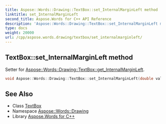```yaml
---
title: Aspose::Words::Drawing::TextBox::set_InternalMarginLeft method
linktitle: set_InternalMarginLeft
second_title: Aspose.Words for C++ API Reference
description: 'Aspose::Words::Drawing::TextBox::set_InternalMarginLeft method. Setter for Aspose::Words::Drawing::TextBox::get_InternalMarginLeft in C++.'
type: docs
weight: 20000
url: /cpp/aspose.words.drawing/textbox/set_internalmarginleft/
---
```

## TextBox::set_InternalMarginLeft method


Setter for [Aspose::Words::Drawing::TextBox::get_InternalMarginLeft](../get_internalmarginleft/).

```cpp
void Aspose::Words::Drawing::TextBox::set_InternalMarginLeft(double value)
```

## See Also

* Class [TextBox](../)
* Namespace [Aspose::Words::Drawing](../../)
* Library [Aspose.Words for C++](../../../)
